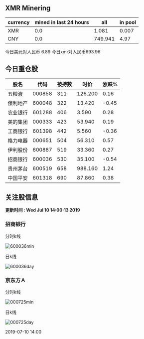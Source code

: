 ## XMR Minering

|currency|mined in last 24 hours|all|in pool|
|---|---|---|---|
|XMR|0.0|1.081|0.007|
|CNY|0.0|749.941|4.97|

今日美元对人民币 6.89	今日xmr对人民币693.96


## 今日重仓股 

|股名|代码|被持数|时价|涨跌%|
|---|---|---|---|---|
|五粮液|000858|311|126.200|0.16|
|保利地产|600048|322|13.420|-0.45|
|农业银行|601288|406|3.590|0.28|
|美的集团|000333|423|53.940|0.19|
|工商银行|601398|442|5.560|-0.36|
|格力电器|000651|504|56.310|0.57|
|伊利股份|600887|519|33.360|0.27|
|招商银行|600036|530|35.100|-0.54|
|贵州茅台|600519|658|988.160|1.24|
|中国平安|601318|690|87.860|0.38|

## 关注股信息
**更新时间 : Wed Jul 10 14:00:13 2019**
### 招商银行 
分时k线

![600036min](http://image.sinajs.cn/newchart/min/n/sh600036.gif)

日k线

![600036day](http://image.sinajs.cn/newchart/daily/n/sh600036.gif)

### 京东方Ａ 
分时k线

![000725min](http://image.sinajs.cn/newchart/min/n/sz000725.gif)

日k线

![000725day](http://image.sinajs.cn/newchart/daily/n/sz000725.gif)

2019-07-10 14:00